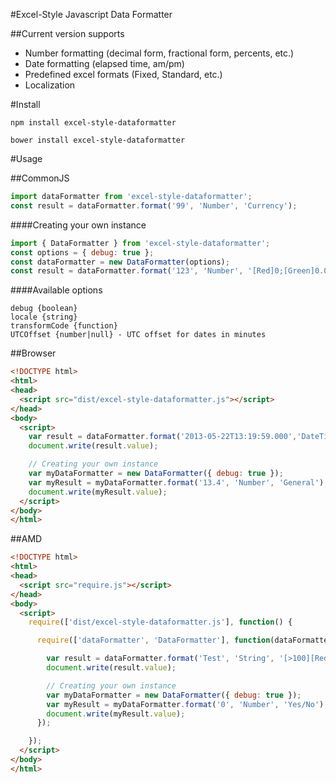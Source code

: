 #Excel-Style Javascript Data Formatter

##Current version supports
- Number formatting (decimal form, fractional form, percents, etc.)
- Date formatting (elapsed time, am/pm)
- Predefined excel formats (Fixed, Standard, etc.)
- Localization

#Install

```
npm install excel-style-dataformatter
```

```
bower install excel-style-dataformatter
```

#Usage

##CommonJS

```js
import dataFormatter from 'excel-style-dataformatter';
const result = dataFormatter.format('99', 'Number', 'Currency');
```

####Creating your own instance
```js
import { DataFormatter } from 'excel-style-dataformatter';
const options = { debug: true };
const dataFormatter = new DataFormatter(options);
const result = dataFormatter.format('123', 'Number', '[Red]0;[Green]0.0');
```

####Available options
```
debug {boolean}
locale {string}
transformCode {function}
UTCOffset {number|null} - UTC offset for dates in minutes
```

##Browser

```html
<!DOCTYPE html>
<html>
<head>
  <script src="dist/excel-style-dataformatter.js"></script>
</head>
<body>
  <script>
    var result = dataFormatter.format('2013-05-22T13:19:59.000','DateTime','yyyy mm dd');
    document.write(result.value);

    // Creating your own instance
    var myDataFormatter = new DataFormatter({ debug: true });
    var myResult = myDataFormatter.format('13.4', 'Number', 'General');
    document.write(myResult.value);
  </script>
</body>
</html>
```

##AMD

```html
<!DOCTYPE html>
<html>
<head>
  <script src="require.js"></script>
</head>
<body>
  <script>
    require(['dist/excel-style-dataformatter.js'], function() {

      require(['dataFormatter', 'DataFormatter'], function(dataFormatter, DataFormatter) {

        var result = dataFormatter.format('Test', 'String', '[>100][Red]0.0;[>10][Green]-0;[Blue]"Zero";@');
        document.write(result.value);

        // Creating your own instance
        var myDataFormatter = new DataFormatter({ debug: true });
        var myResult = myDataFormatter.format('0', 'Number', 'Yes/No');
        document.write(myResult.value);
      });

    });
  </script>
</body>
</html>
```
